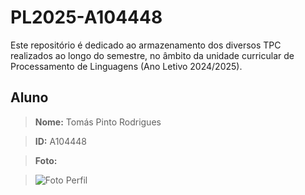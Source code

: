 # PL2025-A104448

Este repositório é dedicado ao armazenamento dos diversos TPC realizados ao longo do semestre, no âmbito da unidade curricular de Processamento de Linguagens (Ano Letivo 2024/2025).

## Aluno

> **Nome:** Tomás Pinto Rodrigues

> **ID:** A104448

> **Foto:**

> ![Foto Perfil](https://photos.fife.usercontent.google.com/pw/AP1GczPVA2WI0aP6CtWqRw9Hc3vTyKbOuhvNYpAoNIhBCeiQ2DpSgvjd4fAM-g=w453-h600-s-no?authuser=0)
